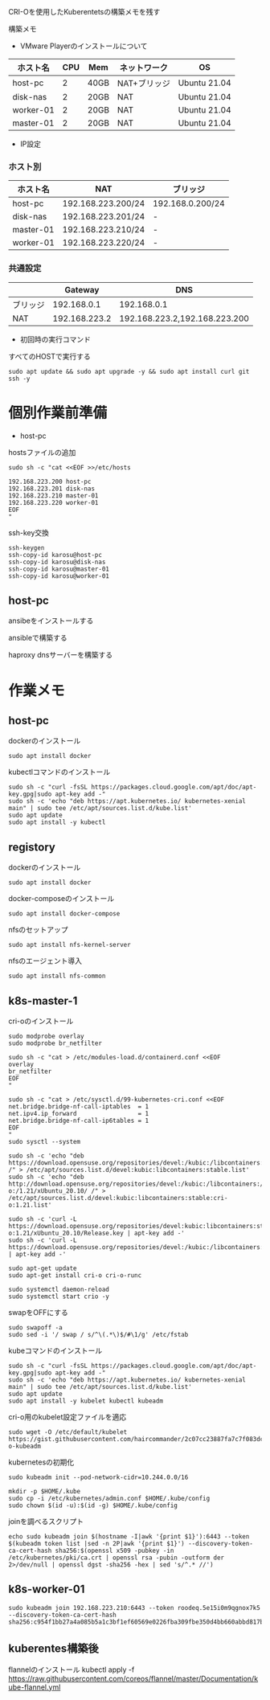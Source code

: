 CRI-Oを使用したKuberentetsの構築メモを残す

構築メモ

* VMware Playerのインストールについて

|ホスト名|CPU|Mem|ネットワーク|OS|
|--|--|--|--|--|
|host-pc|2|40GB|NAT+ブリッジ|Ubuntu 21.04|
|disk-nas|2|20GB|NAT|Ubuntu 21.04|
|worker-01|2|20GB|NAT|Ubuntu 21.04|
|master-01|2|20GB|NAT|Ubuntu 21.04|


* IP設定

### ホスト別
|ホスト名|NAT|ブリッジ|
|--|--|--|
|host-pc|192.168.223.200/24|192.168.0.200/24|
|disk-nas|192.168.223.201/24|-|
|master-01|192.168.223.210/24|-|
|worker-01|192.168.223.220/24|-|

### 共通設定
||Gateway|DNS|
|--|--|--|
|ブリッジ|192.168.0.1|192.168.0.1|
|NAT|192.168.223.2|192.168.223.2,192.168.223.200|


* 初回時の実行コマンド

すべてのHOSTで実行する

```
sudo apt update && sudo apt upgrade -y && sudo apt install curl git ssh -y
```

# 個別作業前準備
* host-pc


hostsファイルの追加
```
sudo sh -c "cat <<EOF >>/etc/hosts

192.168.223.200 host-pc
192.168.223.201 disk-nas
192.168.223.210 master-01
192.168.223.220 worker-01
EOF
"
```

ssh-key交換
```
ssh-keygen
ssh-copy-id karosu@host-pc
ssh-copy-id karosu@disk-nas
ssh-copy-id karosu@master-01
ssh-copy-id karosu@worker-01
```


## host-pc
ansibeをインストールする

ansibleで構築する

haproxy
dnsサーバーを構築する




# 作業メモ

## host-pc

dockerのインストール
```
sudo apt install docker
```

kubectlコマンドのインストール
```
sudo sh -c "curl -fsSL https://packages.cloud.google.com/apt/doc/apt-key.gpg|sudo apt-key add -"
sudo sh -c 'echo "deb https://apt.kubernetes.io/ kubernetes-xenial main" | sudo tee /etc/apt/sources.list.d/kube.list'
sudo apt update
sudo apt install -y kubectl
```

## registory

dockerのインストール
```
sudo apt install docker
```

docker-composeのインストール
```
sudo apt install docker-compose
```

nfsのセットアップ
```
sudo apt install nfs-kernel-server
```

nfsのエージェント導入
```
sudo apt install nfs-common
```

## k8s-master-1

cri-oのインストール
```
sudo modprobe overlay
sudo modprobe br_netfilter

sudo sh -c "cat > /etc/modules-load.d/containerd.conf <<EOF
overlay
br_netfilter
EOF
"

sudo sh -c "cat > /etc/sysctl.d/99-kubernetes-cri.conf <<EOF
net.bridge.bridge-nf-call-iptables  = 1
net.ipv4.ip_forward                 = 1
net.bridge.bridge-nf-call-ip6tables = 1
EOF
"
sudo sysctl --system

sudo sh -c 'echo "deb https://download.opensuse.org/repositories/devel:/kubic:/libcontainers:/stable/xUbuntu_20.10/ /" > /etc/apt/sources.list.d/devel:kubic:libcontainers:stable.list'
sudo sh -c 'echo "deb http://download.opensuse.org/repositories/devel:/kubic:/libcontainers:/stable:/cri-o:/1.21/xUbuntu_20.10/ /" > /etc/apt/sources.list.d/devel:kubic:libcontainers:stable:cri-o:1.21.list'

sudo sh -c 'curl -L https://download.opensuse.org/repositories/devel:kubic:libcontainers:stable:cri-o:1.21/xUbuntu_20.10/Release.key | apt-key add -'
sudo sh -c 'curl -L https://download.opensuse.org/repositories/devel:/kubic:/libcontainers:/stable/xUbuntu_20.10/Release.key | apt-key add -'

sudo apt-get update
sudo apt-get install cri-o cri-o-runc

sudo systemctl daemon-reload
sudo systemctl start crio -y
```

swapをOFFにする
```
sudo swapoff -a
sudo sed -i '/ swap / s/^\(.*\)$/#\1/g' /etc/fstab
```
kubeコマンドのインストール
```
sudo sh -c "curl -fsSL https://packages.cloud.google.com/apt/doc/apt-key.gpg|sudo apt-key add -"
sudo sh -c 'echo "deb https://apt.kubernetes.io/ kubernetes-xenial main" | sudo tee /etc/apt/sources.list.d/kube.list'
sudo apt update
sudo apt install -y kubelet kubectl kubeadm
```

cri-o用のkubelet設定ファイルを適応
```
sudo wget -O /etc/default/kubelet https://gist.githubusercontent.com/haircommander/2c07cc23887fa7c7f083dc61c7ef5791/raw/73e3d27dcd57e7de237c08758f76e0a368547648/cri-o-kubeadm
```

kubernetesの初期化
```
sudo kubeadm init --pod-network-cidr=10.244.0.0/16

mkdir -p $HOME/.kube
sudo cp -i /etc/kubernetes/admin.conf $HOME/.kube/config
sudo chown $(id -u):$(id -g) $HOME/.kube/config
```

joinを調べるスクリプト
```
echo sudo kubeadm join $(hostname -I|awk '{print $1}'):6443 --token $(kubeadm token list |sed -n 2P|awk '{print $1}') --discovery-token-ca-cert-hash sha256:$(openssl x509 -pubkey -in /etc/kubernetes/pki/ca.crt | openssl rsa -pubin -outform der 2>/dev/null | openssl dgst -sha256 -hex | sed 's/^.* //')
```

## k8s-worker-01

```
sudo kubeadm join 192.168.223.210:6443 --token roodeq.5e15i0m9qgnox7k5 --discovery-token-ca-cert-hash sha256:c954f1bb27a4a085b5a1c3bf1ef60569e0226fba309fbe350d4bb660abbd817b
```

## kuberentes構築後

flannelのインストール
kubectl apply -f https://raw.githubusercontent.com/coreos/flannel/master/Documentation/kube-flannel.yml


